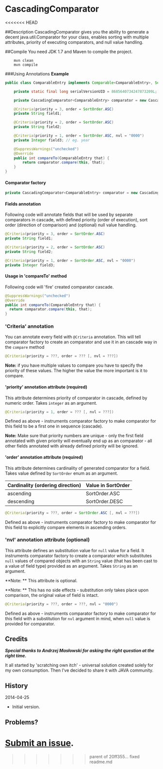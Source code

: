CascadingComparator
===================
<<<<<<< HEAD

##Description
CascadingComparator gives you the ability to generate a decent java.util.Comparator for your class, enables sorting with multiple attributes, priority of executing comparators, and null value handling.

##Compile
You need JDK 1.7 and Maven to compile the project.
```shell
    mvn clean
    mvn compile
```

###Using Annotations
**Example**
```Java
public class ComparableEntry implements Comparable<ComparableEntry>, Serializable  {

    private static final long serialVersionUID = 8685640734247873209L;

    private CascadingComparator<ComparableEntry> comparator = new CascadingComparator<ComparableEntry>(ComparableEntry.class);

    @Criteria(priority = 3, order = SortOrder.ASC)
    private String field1;

    @Criteria(priority = 2, order = SortOrder.ASC)
    private String field2;

    @Criteria(priority = 1, order = SortOrder.ASC, nvl = "0000")
    private Integer field3; // eg. year

    @SuppressWarnings("unchecked")
    @Override
    public int compareTo(ComparableEntry that) {
        return comparator.compare(this, that);
    }
}
```

#### Comparator factory
```Java
private CascadingComparator<ComparableEntry> comparator = new CascadingComparator<ComparableEntry>(ComparableEntry.class);
```

#### Fields annotation
Following code will annotate fields that will be used by separate comparators in cascade, with defined priority (order of execution), sort order (direction of comparison) and (optional) null value handling.

```Java
@Criteria(priority = 3, order = SortOrder.ASC)
private String field1;

@Criteria(priority = 2, order = SortOrder.ASC)
private String field2;

@Criteria(priority = 1, order = SortOrder.ASC, nvl = "0000")
private Integer field3;
```

#### Usage in 'compareTo' method
Following code will 'fire' created comparator cascade.

```Java
@SuppressWarnings("unchecked")
@Override
public int compareTo(ComparableEntry that) {
  return comparator.compare(this, that);
}
```

### 'Criteria' annotation
You can annotate every field with `@Criteria` annotation. This will tell comparator factory to create an comparator and use it in an cascade way in the `compare` method

```Java
@Criteria(priority = ???, order = ??? [, nvl = ???])
```

**Note:** if you have multiple values to compare you have to specify the priority of these values. The higher the value the more important is it to compare. 

#### 'priority' annotation attribute (required)
This attribute determines priority of comparator in cascade, defined by numeric order. Takes `integer` as an argument.

```Java
@Criteria(priority = 1, order = ??? [, nvl = ???])
```

Defined as above - instruments comparator factory to make comparator for this field to be a first one in sequence (cascade). 

**Note:** Make sure that priority numbers are unique - only the first field annotated with given priority will eventually end up as an comparator - all other fields annotated with already defined priority will be ignored.

#### 'order' annotation attribute (required)
This attribute determines cardinality of generated comparator for a field. Takes value defined by `SortOrder` enum as an argument.

Cardinality (ordering direction) | Value in SortOrder
------- | ---------
ascending | SortOrder.ASC 
descending     | SortOrder.DESC

```Java
@Criteria(priority = ???, order = SortOrder.ASC [, nvl = ???])
```

Defined as above - instruments comparator factory to make comparator for this field to explicitly compare elements in ascending orders. 

### 'nvl' annotation attribute (optional)
This attribute defines an substitution value for `null` value for a field. It instruments comparator factory to create a comparator which substitutes `null` values of compared objects with an `String` value (that has been cast to a value of field type) provided as an argument. Takes `String` as an argument. 

**Note: ** This attribute is optional.

**Note: ** This has no side effects - substitution only takes place upon comparison, the original value of field is intact.

```Java
@Criteria(priority = ???, order = ???, nvl = "0000")
```

Defined as above - instruments comparator factory to make comparator for this field with a substitution for `nvl` argument in mind, when `null` value is provided for comparator.

## Credits
***Special thanks to Andrzej Masłowski for asking the right question at the right time.***

It all started by 'scratching own itch' - universal solution created solely for my own consumption. Then I've decided to share it with JAVA community.

## History

2014-04-25

* Initial version.

## Problems?

[Submit an issue](https://github.com/michalkolodziejski/CascadingComparator/issues).
=======
>>>>>>> parent of 20ff355... fixed readme.md
